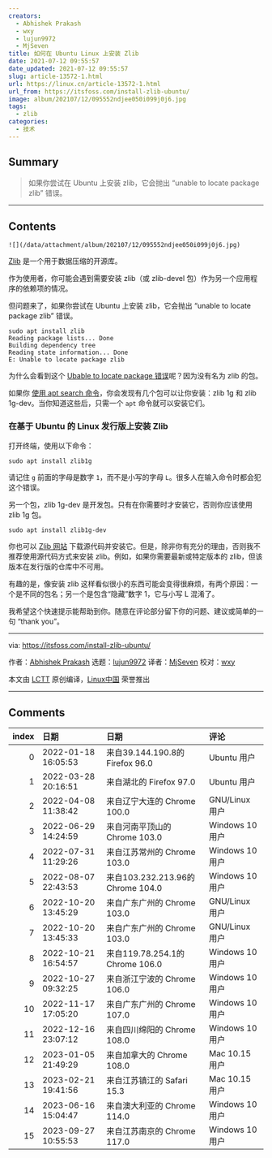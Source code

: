 ```yaml
---
creators:
  - Abhishek Prakash
  - wxy
  - lujun9972
  - MjSeven
title: 如何在 Ubuntu Linux 上安装 Zlib
date: 2021-07-12 09:55:57
date_updated: 2021-07-12 09:55:57
slug: article-13572-1.html
url: https://linux.cn/article-13572-1.html
url_from: https://itsfoss.com/install-zlib-ubuntu/
image: album/202107/12/095552ndjee050i099j0j6.jpg
tags:
  - zlib
categories:
  - 技术
---
```


## Summary

> 如果你尝试在 Ubuntu 上安装 zlib，它会抛出 “unable to locate package zlib” 错误。

***

<!-- more -->

## Contents

`![](/data/attachment/album/202107/12/095552ndjee050i099j0j6.jpg)`

[Zlib](https://zlib.net/) 是一个用于数据压缩的开源库。

作为使用者，你可能会遇到需要安装 zlib（或 zlib-devel 包）作为另一个应用程序的依赖项的情况。

但问题来了，如果你尝试在 Ubuntu 上安装 zlib，它会抛出 “unable to locate package zlib” 错误。

```shell
sudo apt install zlib
Reading package lists... Done
Building dependency tree
Reading state information... Done
E: Unable to locate package zlib
```

为什么会看到这个 [Ubable to locate package 错误](https://itsfoss.com/unable-to-locate-package-error-ubuntu/)呢？因为没有名为 zlib 的包。

如果你 [使用 apt search 命令](https://itsfoss.com/apt-search-command/)，你会发现有几个包可以让你安装：zlib 1g 和 zlib 1g-dev。当你知道这些后，只需一个 `apt` 命令就可以安装它们。

### 在基于 Ubuntu 的 Linux 发行版上安装 Zlib

打开终端，使用以下命令：

```shell
sudo apt install zlib1g
```

请记住 `g` 前面的字母是数字 `1`，而不是小写的字母 `L`。很多人在输入命令时都会犯这个错误。

另一个包，zlib 1g-dev 是开发包。只有在你需要时才安装它，否则你应该使用 zlib 1g 包。

```shell
sudo apt install zlib1g-dev
```

你也可以 [Zlib 网站](https://zlib.net/) 下载源代码并安装它。但是，除非你有充分的理由，否则我不推荐使用源代码方式来安装 zlib。例如，如果你需要最新或特定版本的 zlib，但该版本在发行版的仓库中不可用。

有趣的是，像安装 zlib 这样看似很小的东西可能会变得很麻烦，有两个原因：一个是不同的包名；另一个是包含“隐藏”数字 1，它与小写 L 混淆了。

我希望这个快速提示能帮助到你。随意在评论部分留下你的问题、建议或简单的一句 “thank you”。

---

via: <https://itsfoss.com/install-zlib-ubuntu/>

作者：[Abhishek Prakash](https://itsfoss.com/author/abhishek/) 选题：[lujun9972](https://github.com/lujun9972) 译者：[MjSeven](https://github.com/MjSeven) 校对：[wxy](https://github.com/wxy)

本文由 [LCTT](https://github.com/LCTT/TranslateProject) 原创编译，[Linux中国](https://linux.cn/) 荣誉推出

***

## Comments

|   index | 日期                | 日期                                              | 评论                       |
|--------:|:--------------------|:--------------------------------------------------|:---------------------------|
|       0 | 2022-01-18 16:05:53 | 来自39.144.190.8的 Firefox 96.0|Ubuntu 用户       | thank you                  |
|       1 | 2022-03-28 20:16:51 | 来自湖北的 Firefox 97.0|Ubuntu 用户               | thank you bro              |
|       2 | 2022-04-08 11:38:42 | 来自辽宁大连的 Chrome 100.0|GNU/Linux 用户        | thank you                  |
|       3 | 2022-06-29 14:24:59 | 来自河南平顶山的 Chrome 103.0|Windows 10 用户     | thanks                     |
|       4 | 2022-07-31 11:29:26 | 来自江苏常州的 Chrome 103.0|Windows 10 用户       | very useful!!!thank you    |
|       5 | 2022-08-07 22:43:53 | 来自103.232.213.96的 Chrome 104.0|Windows 10 用户 | thank you                  |
|       6 | 2022-10-20 13:45:29 | 来自广东广州的 Chrome 103.0|GNU/Linux 用户        | thank you                  |
|       7 | 2022-10-20 13:45:33 | 来自广东广州的 Chrome 103.0|GNU/Linux 用户        | thank you                  |
|       8 | 2022-10-21 16:54:57 | 来自119.78.254.1的 Chrome 106.0|Windows 10 用户   | thank you                  |
|       9 | 2022-10-27 09:32:25 | 来自浙江宁波的 Chrome 106.0|Windows 10 用户       | thanks very very very much |
|      10 | 2022-11-17 17:05:20 | 来自广东广州的 Chrome 107.0|Windows 10 用户       | i love you                 |
|      11 | 2022-12-16 23:07:12 | 来自四川绵阳的 Chrome 108.0|Windows 10 用户       | thank you very much        |
|      12 | 2023-01-05 21:49:29 | 来自加拿大的 Chrome 108.0|Mac 10.15 用户          | thank you                  |
|      13 | 2023-02-21 19:41:56 | 来自江苏镇江的 Safari 15.3|Mac 10.15 用户         | thank you!!!               |
|      14 | 2023-06-16 15:04:47 | 来自澳大利亚的 Chrome 114.0|Windows 10 用户       | thank you                  |
|      15 | 2023-09-27 10:55:53 | 来自江苏南京的 Chrome 117.0|Windows 10 用户       | thank you                  |
